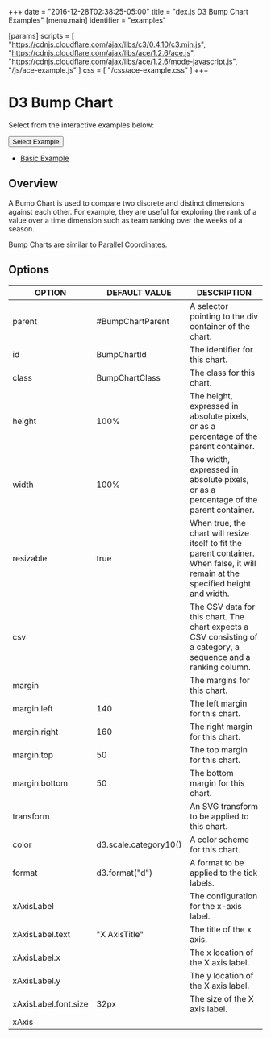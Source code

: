 +++
date = "2016-12-28T02:38:25-05:00"
title = "dex.js D3 Bump Chart Examples"
[menu.main]
  identifier = "examples"

[params]
  scripts = [
    "https://cdnjs.cloudflare.com/ajax/libs/c3/0.4.10/c3.min.js",
    "https://cdnjs.cloudflare.com/ajax/libs/ace/1.2.6/ace.js",
    "https://cdnjs.cloudflare.com/ajax/libs/ace/1.2.6/mode-javascript.js",
    "/js/ace-example.js"
  ]
  css = [ "/css/ace-example.css" ]
+++

# D3 Bump Chart

Select from the interactive examples below:
<div class="btn-group">
  <button type="button" class="btn btn-default dropdown-toggle" data-toggle="dropdown" aria-haspopup="true" aria-expanded="false">
    Select Example <span class="caret"></span>
  </button>
  <ul id="ex-dropdown" class="dropdown-menu">
    <li><a id="basic" href="#">Basic Example</a></li>
  </ul>
</div>

<div id="BumpChart"></div>
<div class="alert alert-danger" role="alert" id="ace-error"></div>
<div id="ace-editor"></div>

<script>
  var editor = createEditor({
    "parent"        : "ace-editor",
    "errorParent"   : "ace-error",
    "theme"         : "ace/theme/monokai",
    "mode"          : "ace/mode/javascript",
    "contentDir"    : "/examples/charts/d3/bumpchart",
    "initialContent": "/examples/charts/d3/bumpchart/basic.js"
  });
</script>

## Overview

A Bump Chart is used to compare two discrete and distinct dimensions against
each other.  For example, they are useful for exploring the rank of a value
over a time dimension such as team ranking over the weeks of a season.

Bump Charts are similar to Parallel Coordinates.

## Options

| OPTION    | DEFAULT VALUE | DESCRIPTION |
|-----------|---------------|-------------|
| parent    | #BumpChartParent | A selector pointing to the div container of the chart. |
| id        | BumpChartId | The identifier for this chart. |
| class     | BumpChartClass | The class for this chart. |
| height    | 100% | The height, expressed in absolute pixels, or as a percentage of the parent container. |
| width     | 100% | The width, expressed in absolute pixels, or as a percentage of the parent container. |
| resizable | true | When true, the chart will resize itself to fit the parent container.  When false, it will remain at the specified height and width. |
| csv       |      | The CSV data for this chart.  The chart expects a CSV consisting of a category, a sequence and a ranking column. |
| margin    |      | The margins for this chart. |
| margin.left | 140 | The left margin for this chart. |
| margin.right | 160 | The right margin for this chart. |
| margin.top | 50 | The top margin for this chart. |
| margin.bottom | 50 | The bottom margin for this chart. |
| transform | | An SVG transform to be applied to this chart. |
| color | d3.scale.category10() | A color scheme for this chart. |
| format | d3.format("d") | A format to be applied to the tick labels. |
| xAxisLabel | | The configuration for the x-axis label. |
| xAxisLabel.text | "X AxisTitle" | The title of the x axis. |
| xAxisLabel.x | | The x location of the X axis label. |
| xAxisLabel.y | | The y location of the X axis label. |
| xAxisLabel.font.size | 32px | The size of the X axis label. |
| xAxis |